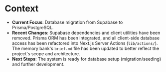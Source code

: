 # Context

-   **Current Focus**: Database migration from Supabase to Prisma/PostgreSQL.
-   **Recent Changes**: Supabase dependencies and client utilities have been removed. Prisma ORM has been integrated, and all client-side database access has been refactored into Next.js Server Actions (`lib/actions/`). The memory bank's `brief.md` file has been updated to better reflect the project's scope and architecture.
-   **Next Steps**: The system is ready for database setup (migration/seeding) and further development.